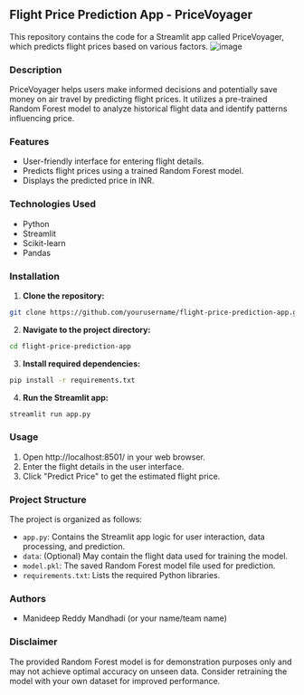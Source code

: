 ## Flight Price Prediction App - PriceVoyager

This repository contains the code for a Streamlit app called PriceVoyager, which predicts flight prices based on various factors.
![image](https://github.com/user-attachments/assets/5b13bd0d-a6b8-427f-87ae-cc0f9d3d35ea)

### Description

PriceVoyager helps users make informed decisions and potentially save money on air travel by predicting flight prices. It utilizes a pre-trained Random Forest model to analyze historical flight data and identify patterns influencing price. 

### Features

* User-friendly interface for entering flight details.
* Predicts flight prices using a trained Random Forest model.
* Displays the predicted price in INR.

### Technologies Used

* Python
* Streamlit
* Scikit-learn
* Pandas

### Installation

1. **Clone the repository:**

```bash
git clone https://github.com/yourusername/flight-price-prediction-app.git
```

2. **Navigate to the project directory:**

```bash
cd flight-price-prediction-app
```

3. **Install required dependencies:**

```bash
pip install -r requirements.txt
```

4. **Run the Streamlit app:**

```bash
streamlit run app.py
```

### Usage

1. Open http://localhost:8501/ in your web browser.
2. Enter the flight details in the user interface.
3. Click "Predict Price" to get the estimated flight price.

### Project Structure

The project is organized as follows:

* `app.py`: Contains the Streamlit app logic for user interaction, data processing, and prediction.
* `data`: (Optional) May contain the flight data used for training the model.
* `model.pkl`: The saved Random Forest model file used for prediction.
* `requirements.txt`: Lists the required Python libraries.

### Authors

* Manideep Reddy Mandhadi (or your name/team name)

### Disclaimer

The provided Random Forest model is for demonstration purposes only and may not achieve optimal accuracy on unseen data. Consider retraining the model with your own dataset for improved performance.
